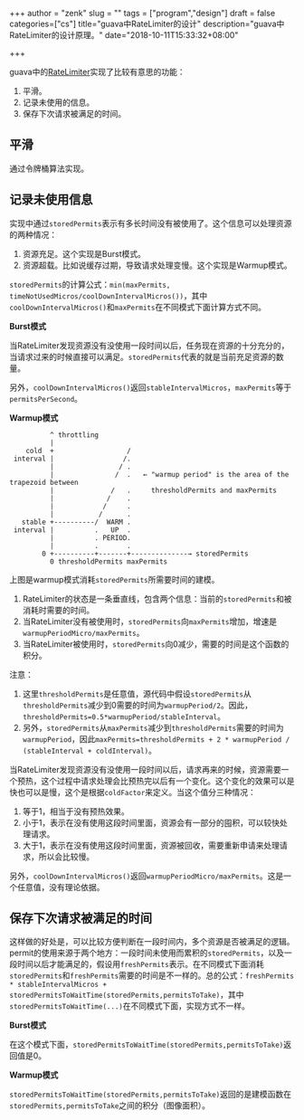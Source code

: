 +++
author = "zenk"
slug = ""
tags = ["program","design"]
draft = false
categories=["cs"]
title="guava中RateLimiter的设计"
description="guava中RateLimiter的设计原理。"
date="2018-10-11T15:33:32+08:00"

+++

guava中的[RateLimiter](https://github.com/google/guava/blob/master/guava/src/com/google/common/util/concurrent/RateLimiter.java#L131)实现了比较有意思的功能：

1. 平滑。
2. 记录未使用的信息。
3. 保存下次请求被满足的时间。

## 平滑

通过令牌桶算法实现。

## 记录未使用信息

实现中通过`storedPermits`表示有多长时间没有被使用了。这个信息可以处理资源的两种情况：
1. 资源充足。这个实现是Burst模式。
2. 资源超载。比如说缓存过期，导致请求处理变慢。这个实现是Warmup模式。

`storedPermits`的计算公式：`min(maxPermits, timeNotUsedMicros/coolDownIntervalMicros())`，其中`coolDownIntervalMicros()`和`maxPermits`在不同模式下面计算方式不同。

**Burst模式**

当RateLimiter发现资源没有没使用一段时间以后，任务现在资源的十分充分的，当请求过来的时候直接可以满足。`storedPermits`代表的就是当前充足资源的数量。

另外，`coolDownIntervalMicros()`返回`stableIntervalMicros`，`maxPermits`等于`permitsPerSecond`。

**Warmup模式**

```
          ^ throttling
          |
    cold  +                  /
 interval |                 /.
          |                / .
          |               /  .   ← "warmup period" is the area of the trapezoid between
          |              /   .     thresholdPermits and maxPermits
          |             /    .
          |            /     .
          |           /      .
   stable +----------/  WARM .
 interval |          .   UP  .
          |          . PERIOD.
          |          .       .
        0 +----------+-------+--------------→ storedPermits
          0 thresholdPermits maxPermits
```

上图是warmup模式消耗`storedPermits`所需要时间的建模。
1. RateLimiter的状态是一条垂直线，包含两个信息：当前的`storedPermits`和被消耗时需要的时间。
2. 当RateLimiter没有被使用时，`storedPermits`向`maxPermits`增加，增速是`warmupPeriodMicro/maxPermits`。
3. 当RateLimiter被使用时，`storedPermits`向0减少，需要的时间是这个函数的积分。

注意：
1. 这里`thresholdPermits`是任意值，源代码中假设`storedPermits`从`thresholdPermits`减少到0需要的时间为`warmupPeriod/2`。因此，`thresholdPermits=0.5*warmupPeriod/stableInterval`。
2. 另外，`storedPermits`从`maxPermits`减少到`thresholdPermits`需要的时间为`warmupPeriod`，因此`maxPermits=thresholdPermits + 2 * warmupPeriod / (stableInterval + coldInterval)`。

当RateLimiter发现资源没有没使用一段时间以后，请求再来的时候，资源需要一个预热，这个过程中请求处理会比预热完以后有一个变化。这个变化的效果可以是快也可以是慢，这个是根据`coldFactor`来定义。当这个值分三种情况：
1. 等于1，相当于没有预热效果。
2. 小于1，表示在没有使用这段时间里面，资源会有一部分的囤积，可以较快处理请求。
3. 大于1，表示在没有使用这段时间里面，资源被回收，需要重新申请来处理请求，所以会比较慢。

另外，`coolDownIntervalMicros()`返回`warmupPeriodMicro/maxPermits`。这是一个任意值，没有理论依据。

## 保存下次请求被满足的时间

这样做的好处是，可以比较方便判断在一段时间内，多个资源是否被满足的逻辑。permit的使用来源于两个地方：一段时间未使用而累积的`storedPermits`，以及一段时间以后才能满足的，假设用`freshPermits`表示。在不同模式下面消耗`storedPermits`和`freshPermits`需要的时间是不一样的。总的公式：`freshPermits * stableIntervalMicros + storedPermitsToWaitTime(storedPermits,permitsToTake)`，其中`storedPermitsToWaitTime(...)`在不同模式下面，实现方式不一样。

**Burst模式**

在这个模式下面，`storedPermitsToWaitTime(storedPermits,permitsToTake)`返回值是0。

**Warmup模式**

`storedPermitsToWaitTime(storedPermits,permitsToTake)`返回的是建模函数在`storedPermits,permitsToTake`之间的积分（图像面积）。